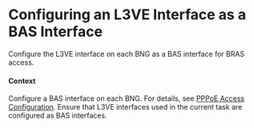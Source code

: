 Configuring an L3VE Interface as a BAS Interface
================================================

Configure the L3VE interface on each BNG as a BAS interface for BRAS access.

#### Context

Configure a BAS interface on each BNG. For details, see [PPPoE Access Configuration](../ne/dc_ne_pppoe_cfg_0001.html). Ensure that L3VE interfaces used in the current task are configured as BAS interfaces.
